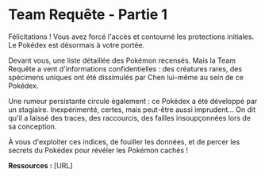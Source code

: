 # Team Requête - Partie 1

Félicitations ! Vous avez forcé l'accès et contourné les protections initiales. Le Pokédex est désormais à votre portée.

Devant vous, une liste détaillée des Pokémon recensés. Mais la Team Requête a vent d'informations confidentielles : des créatures rares, des spécimens uniques ont été dissimulés par Chen lui-même au sein de ce Pokédex.

Une rumeur persistante circule également : ce Pokédex a été développé par un stagiaire. Inexpérimenté, certes, mais peut-être aussi imprudent... On dit qu'il a laissé des traces, des raccourcis, des failles insoupçonnées lors de sa conception.

À vous d'exploiter ces indices, de fouiller les données, et de percer les secrets du Pokédex pour révéler les Pokémon cachés !

**Ressources :** [URL]
